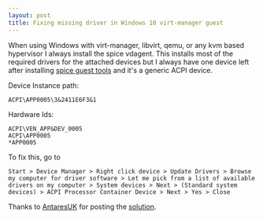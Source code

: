 ```yaml
---
layout: post
title: Fixing missing driver in Windows 10 virt-manager guest
---
```


When using Windows with virt-manager, libvirt, qemu, or any kvm based hypervisor I always install the spice vdagent. This installs most of the required drivers for the attached devices but I always have one device left after installing [spice guest tools](https://www.spice-space.org/download/windows/spice-guest-tools/) and it's a generic ACPI device.

Device Instance path:
```
ACPI\APP0005\3&2411E6F3&1
```

Hardware Ids:
```
ACPI\VEN_APP&DEV_0005
ACPI\APP0005
*APP0005
```

To fix this, go to

```
Start > Device Manager > Right click device > Update Drivers > Browse my computer for driver software > Let me pick from a list of available drivers on my computer > System devices > Next > (Standard system devices) > ACPI Processor Container Device > Next > Yes > Close
``` 

Thanks to [AntaresUK](https://forums.unraid.net/profile/85579-antaresuk/) for posting the [solution](https://forums.unraid.net/topic/87453-solved-win-10-unknown-device-error-acpiven_appdev0005/).